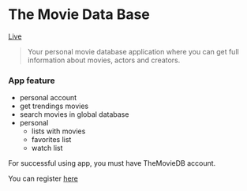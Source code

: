 # The Movie Data Base

[Live](the-moviedb.surge.sh)
> Your personal movie database application where you can get full information
> about movies, actors and creators.

### App feature

- personal account
- get trendings movies
- search movies in global database
- personal
  - lists with movies
  - favorites list
  - watch list

For successful using app, you must have TheMovieDB account.

You can register [here](https://www.themoviedb.org/account/signup?language=ru)
